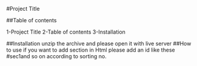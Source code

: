 #Project Title

##Table of contents

1-Project Title
2-Table of contents
3-Installation

##Installation
unzip the archive and please open it with live server
##How to use 
if you want to add section in Html please add an id like these #sec1and so on according to sorting no.